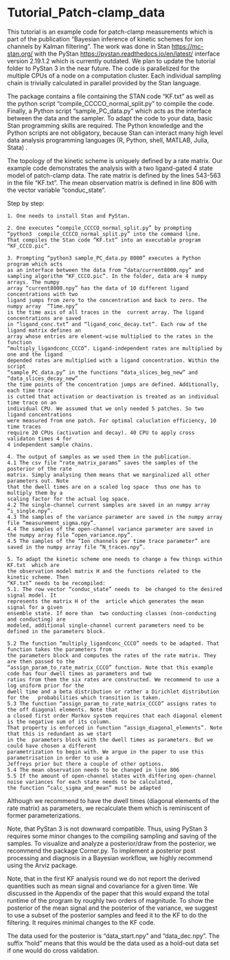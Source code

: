 # Tutorial_Patch-clamp_data
This tutorial is an example code for patch-clamp measurements which is part of the publication “Bayesian inference of kinetic schemes for ion channels by Kalman filtering”. The work was done in Stan https://mc-stan.org/ with the PyStan https://pystan.readthedocs.io/en/latest/ interface version 2.19.1.2 which is currently outdated. We plan to update the tutorial folder to PyStan 3 in the near future. The code is parallelized for the multiple CPUs of a node on a computation cluster. Each individual sampling chain is trivially calculated in parallel provided by the Stan language.

The package contains a file containing the STAN code “KF.txt” as well as the python script  “compile_CCCCO_normal_split.py” to compile the code.  Finally, a Python script “sample_PC_data.py” which acts as the interface between the data and the sampler. To adapt the code to your data, basic Stan programming skills are required. The Python knowledge and the Python scripts are not obligatory, because Stan can interact many high level data analysis programming languages (R, Python, shell, MATLAB, Julia, Stata) .  

The topology of the kinetic scheme is uniquely defined by a rate matrix. Our example code demonstrates the analysis with a two ligand-gated 4 state model of patch-clamp data. The rate matrix is defined by the lines 543-563 in the file “KF.txt”. The mean observation matrix is defined in line 806 with the vector variable “conduc_state”. 

Step by step:

	1. One needs to install Stan and PyStan.
	
	2. One executes “compile_CCCCO_normal_split.py” by prompting
	“python3  compile_CCCCO_normal_split.py” into the command line.
	That compiles the Stan code “KF.txt” into an executable program “KF_CCCO.pic”.
		 
	3. Prompting “python3 sample_PC_data.py 8000” executes a Python program which acts 
	as an interface between the data from “data/current8000.npy” and 	    
	sampling algorithm “KF_CCCO.pic”. In the folder, data are 4 numpy arrays. The numpy 
	array “current8000.npy” has the data of 10 different ligand concentrations with two
	ligand jumps from zero to the concentration and back to zero. The numpy array  “Time.npy”
	is the time axis of all traces in the  current array. The ligand concentrations are saved 
	in “ligand_conc.txt” and “ligand_conc_decay.txt”. Each row of the ligand matrix defines an 
	array whose entries are element-wise multiplied to the rates in the function 
	“multiply_ligandconc_CCCO”. Ligand-independent rates are multiplied by one and the ligand
	depended rates are multiplied with a ligand concentration. Within the script  
	“sample_PC_data.py” in the functions “data_slices_beg_new” and 	“data_slices_decay_new” 
	the time points of the concentration jumps are defined. Additionally, each time trace 
	is cutted that activation or deactivation is treated as an individual time trace on an 
	individual CPU. We assumed that we only needed 5 patches. So two ligand concentrations 
	were measured from one patch. For optimal caluclation efficiency, 10 time traces 
	require 20 CPUs (activation and decay). 40 CPU to apply cross validaton times 4 for 
	4 independent sample chains.
	
	4. The output of samples as we used them in the publication.
	4.1 The csv file “rate_matrix_params” saves the samples of the posterior of the rate 
	matrix. Simply analysing them means that we marginalized all other parameters out. Note
	that the dwell times are on a scaled log space 	thus one has to multiply them by a 
	scaling factor for the actual log space. 
	4.2 The single-channel current samples are saved in an numpy array “i_single.npy”.
	4.3 The samples of the variance parameter are saved in the numpy array 	file “measurement_sigma.npy”.
	4.4 The samples of the open-channel variance parameter are saved in the numpy array file “open_variance.npy”.
	4.5 The samples of the “Ion channels per time trace parameter” are saved in the numpy array file “N_traces.npy”.

	5. To adapt the kinetic scheme one needs to change a few things within KF.txt  which are 
	the observation model matrix H and the functions related to the kinetic scheme. Then 
	“KF.txt” needs to be recompiled:
	5.1. The row vector “conduc_state” needs to  be changed to the desired signal model. It 
	represents the matrix H of the 	article which generates the mean signal for a given 
	ensemble state. If more than  two conducting classes (non-conducting and conducting) are
	modeled, additional single-channel current parameters need to be defined in the parameters block.

	5.2 The function “multiply_ligandconc_CCCO” needs to be adapted. That function takes the parameters from
	the parameters block and computes the rates of the rate matrix. They are then passed to the 
	“assign_param_to_rate_matrix_CCCO” function. Note that this example code has four dwell times as parameters and two 
	ratios from them the six rates are constructed. We recommend to use a log uniform prior for the 
	dwell time and a beta distribution or rather a Dirichlet distribution for the 	probabilities which transition is taken.
	5.3 The function “assign_param_to_rate_matrix_CCCO” assigns rates to 	the off diagonal elements. Note that 
	a closed first order Markov system requires that each diagonal element is the negative sum of its column. 
	That property is enforced in function “assign_diagonal_elements”. Note that this is redundant as we start 
	in the 	parameters block with the dwell times as parameters. But we could have chosen a different 
	parametrization to begin with. We argue in the paper to use this parametrisation in order to use a 
	Jeffreys prior but there a couple of other options.
	5.4 The mean observation needs to be changed in line 806
	5.5 If the amount of open-channel states with differing open-channel noise variances for each state needs to be calculated,
	the function “calc_sigma_and_mean” must be adapted


Although we recommend to have the dwell times (diagonal elements of the rate matrix) as parameters, we recalculate them which is reminiscent of former parameterizations.  

Note, that PyStan 3 is not downward compatible. Thus, using PyStan 3 requires some minor changes to the compiling sampling and saving of the samples. To visualize and analyze a posterior/draw from the posterior, we recommend the package Corner.py. To implement a posterior post processing and diagnosis in a Bayesian workflow, we highly recommend  using the Arviz package.

Note, that in the first KF analysis round we do not report the derived quantities such as mean signal and covariance for a given time.  We discussed in the Appendix of the paper that this would expand the total runtime of the program by roughly two orders of magnitude.  To show the posterior of the mean signal and the posterior of the variance, we suggest to use a subset of the posterior samples and feed it to the KF to do the filtering. It requires minimal changes to the KF code.

The data used for the posterior is “data_start.npy” and “data_dec.npy”. The suffix “hold” means that this would be the data used as a hold-out data set if one would do cross validation.

			

